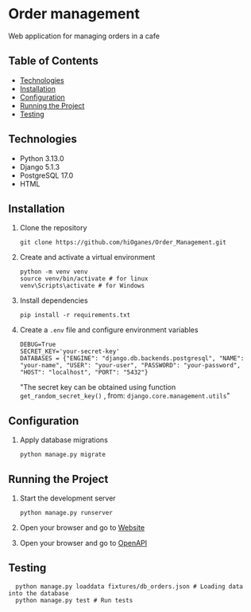 # Order management

Web application for managing orders in a cafe

## Table of Contents

- [Technologies](#technologies)
- [Installation](#installation)
- [Configuration](#configuration)
- [Running the Project](#running-the-project)
- [Testing](#testing)

## Technologies

- Python 3.13.0
- Django 5.1.3
- PostgreSQL 17.0
- HTML

## Installation

1. Clone the repository
    ```
    git clone https://github.com/hiOganes/Order_Management.git
    ```

2. Create and activate a virtual environment
    ```
    python -m venv venv
    source venv/bin/activate # for linux
    venv\Scripts\activate # for Windows
    ```

3. Install dependencies
    ```
    pip install -r requirements.txt
    ```

4. Create a `.env` file and configure environment variables
    ```
    DEBUG=True
    SECRET_KEY='your-secret-key'
    DATABASES = {"ENGINE": "django.db.backends.postgresql", "NAME": "your-name", "USER": "your-user", "PASSWORD": "your-password", "HOST": "localhost", "PORT": "5432"}
    ```
    "The secret key can be obtained using function 
    ```get_random_secret_key()``` ,
    from: ```django.core.management.utils```"

## Configuration

1. Apply database migrations
    ```
    python manage.py migrate
    ```

## Running the Project

1. Start the development server
    ```
    python manage.py runserver
    ```

2. Open your browser and go to [Website](http://127.0.0.1:8000/orders/create/)
3. Open your browser and go to [OpenAPI](http://127.0.0.1:8000/api/schema/swagger-ui/)

## Testing

 ```
   python manage.py loaddata fixtures/db_orders.json # Loading data into the database
   python manage.py test # Run tests
   ```